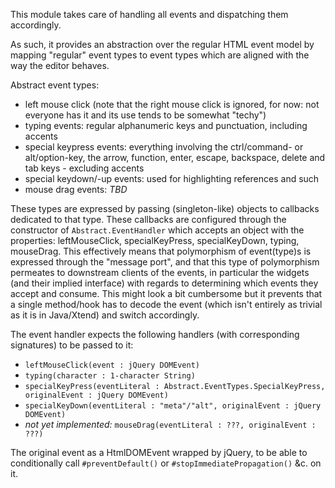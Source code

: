 This module takes care of handling all events and dispatching them accordingly.

As such, it provides an abstraction over the regular HTML event model by mapping "regular" event types to event types which are aligned with the way the editor behaves.

Abstract event types:
* left mouse click (note that the right mouse click is ignored, for now: not everyone has it and its use tends to be somewhat "techy")
* typing events: regular alphanumeric keys and punctuation, including accents
* special keypress events: everything involving the ctrl/command- or alt/option-key, the arrow, function, enter, escape, backspace, delete and tab keys - excluding accents
* special keydown/-up events: used for highlighting references and such
* mouse drag events: *TBD*

These types are expressed by passing (singleton-like) objects to callbacks dedicated to that type.
These callbacks are configured through the constructor of ``Abstract.EventHandler`` which accepts
an object with the properties: leftMouseClick, specialKeyPress, specialKeyDown, typing, mouseDrag.
This effectively means that polymorphism of event(type)s is expressed through the "message port",
and that this type of polymorphism permeates to downstream clients of the events,
in particular the widgets (and their implied interface) with regards to determining which events they accept and consume.
This might look a bit cumbersome but it prevents that a single method/hook has to decode the event
(which isn't entirely as trivial as it is in Java/Xtend) and switch accordingly.

The event handler expects the following handlers (with corresponding signatures) to be passed to it:
* ``leftMouseClick(event : jQuery DOMEvent)``
* ``typing(character : 1-character String)``
* ``specialKeyPress(eventLiteral : Abstract.EventTypes.SpecialKeyPress, originalEvent : jQuery DOMEvent)``
* ``specialKeyDown(eventLiteral : "meta"/"alt", originalEvent : jQuery DOMEvent)``
* *not yet implemented:* ``mouseDrag(eventLiteral : ???, originalEvent : ???)``

The original event as a HtmlDOMEvent wrapped by jQuery, to be able to conditionally call
``#preventDefault()`` or ``#stopImmediatePropagation()`` &c. on it.

